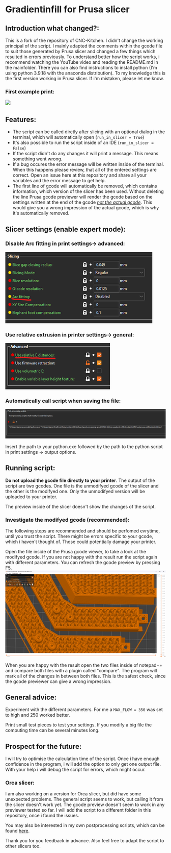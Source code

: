 # Gradientinfill for Prusa slicer
## Introduction what changed?:
This is a fork of the repository of CNC-Kitchen. I didn't change the working principal of the script. I mainly adapted the comments within the gcode file to suit those generated by Prusa slicer and changed a few things which resulted in errors previously. To understand better how the script works, i recommend watching the YouTube video and reading the README.md in the mainfolder. There you can also find instructions to install python (I'm using python 3.9.18 with the anaconda distribution). To my knowledge this is the first version working in Prusa slicer. If i'm mistaken, please let me know.

### First example print:
![](IMG_20240321_223411411.jpg)

## Features:
- The script can be called dirctly after slicing with an optional dialog in the terminal, which will automatically open (``run_in_slicer = True``)
- It's also possible to run the script inside of an IDE (``run_in_slicer = False``)
- If the script didn't do any changes it will print a message. This means something went wrong.
- If a bug occures the error message will be written inside of the terminal. When this happens please review, that all of the entered settings are correct. Open an issue here at this repository and share all your variables and the error message to get help.
- The first line of gcode will automatically be removed, which contains information, which version of the slicer has been used. Without deleting the line Prusa gcode previewer will render the gcode based on the settings written at the end of the gcode <u>*not the actual gcode*</u>. This would give you a wrong impression of the actual gcode, which is why it's automatically removed.

## Slicer settings (enable expert mode):
### Disable Arc fitting in print settings-> advanced:
![alt text](image.png)

### Use relative extrusion in printer settings-> general:

![alt text](image-1.png)

### Automatically call script when saving the file:
![alt text](image-2.png)

Insert the path to your python.exe followed by the path to the python script in print settings -> output options.

## Running script:
**Do not upload the gcode file directly to your printer**. The output of the script are two gcodes. One file is the unmodifyed gcode of the slicer and the other is the modifyed one. Only the unmodifyed version will be uploaded to your printer.

The preview inside of the slicer doesn't show the changes of the script.

### Investigate the modifyed gcode (recommended):
The following steps are recommended and should be perfomed evrytime, until you trust the script. There might be errors specific to your gcode, which i haven't thought of. Those could potentially damage your printer.

Open the file inside of the Prusa gcode viewer, to take a look at the modifyed gcode. If you are not happy with the result run the script again with different parameters. You can refresh the gcode preview by pressing F5.
![alt text](image-3.png)

When you are happy with the result open the two files inside of notepad++ and compare both files with a plugin called "compare". The program will mark all of the changes in between both files. This is the safest check, since the gcode previewer can give a wrong impression.

## General advice:
Experiment with the different parameters. For me a ``MAX_FLOW = 350`` was set to high and 250 worked better.

Print small test pieces to test your settings. If you modify a big file the computing time can be several minutes long.

## Prospect for the future:
I will try to optimise the calculation time of the script. Once i have enough confidence in the program, i will add the option to only get one output file.
With your help i will debug the script for errors, which might occur.

### Orca slicer:
I am also working on a version for Orca slicer, but did have some unexpected problems. The general script seems to work, but calling it from the slicer doesn't work yet. The gcode preview doesn't seem to work in any previewer tested so far. I will add the script to a different folder in this repository, once i found the issues.

You may also be interested in my own postprocessing scripts, which can be found [here](https://github.com/WatchingWatches/Post_processing_gcode).

Thank you for you feedback in advance. Also feel free to adapt the script to other slicers too.